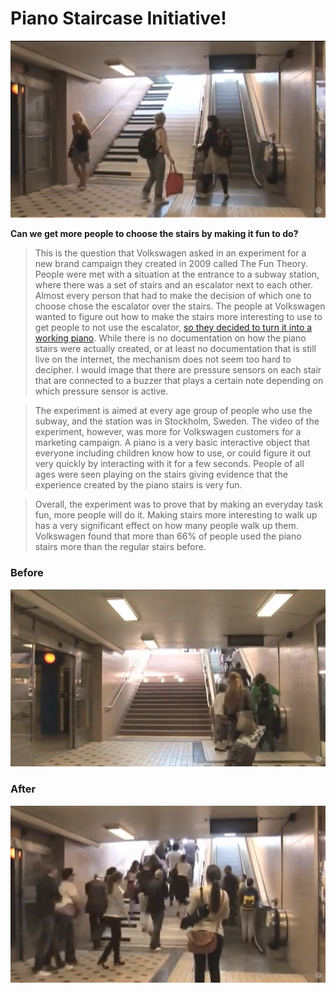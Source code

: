 # Piano Staircase Initiative!

![Piano Staircase](images/piano-staircase.png)

**Can we get more people to choose the stairs by making it fun to do?**

> This is the question that Volkswagen asked in an experiment for a new brand campaign they created in 2009 called The Fun Theory. People were met with a situation at the entrance to a subway station, where there was a set of stairs and an escalator next to each other. Almost every person that had to make the decision of which one to choose chose the escalator over the stairs. The people at Volkswagen wanted to figure out how to make the stairs more interesting to use to get people to not use the escalator, [so they decided to turn it into a working piano](https://www.youtube.com/watch?v=SByymar3bds). While there is no documentation on how the piano stairs were actually created, or at least no documentation that is still live on the internet, the mechanism does not seem too hard to decipher. I would image that there are pressure sensors on each stair that are connected to a buzzer that plays a certain note depending on which pressure sensor is active.

> The experiment is aimed at every age group of people who use the subway, and the station was in Stockholm, Sweden. The video of the experiment, however, was more for Volkswagen customers for a marketing campaign. A piano is a very basic interactive object that everyone including children know how to use, or could figure it out very quickly by interacting with it for a few seconds. People of all ages were seen playing on the stairs giving evidence that the experience created by the piano stairs is very fun.

> Overall, the experiment was to prove that by making an everyday task fun, more people will do it. Making stairs more interesting to walk up has a very significant effect on how many people walk up them. Volkswagen found that more than 66% of people used the piano stairs more than the regular stairs before.

### Before
![Piano Staircase Before](images/piano-staircase-escalator.png)
### After
![Piano Staircase After](images/piano-staircase-stairs.png)
